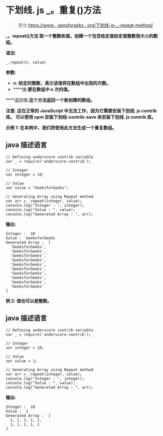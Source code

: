 # 下划线. js _。重复()方法

> 原文:[https://www . geesforgeks . org/下划线-js-_-repeat-method/](https://www.geeksforgeeks.org/underscore-js-_-repeat-method/)

****_。repeat()方法** 取一个整数和值，创建一个包含给定值给定值整数倍大小的数组。**

****语法:****

```
_.repeat(n, value) 
```

****参数:****

*   ****n:** 给定的整数，表示该值将在数组中出现的次数。**
*   ****值:**要在数组中 n 次的值。**

****返回值:**这个方法返回一个新创建的数组。**

****注意:** 这在正常的 JavaScript 中无法工作，因为它需要安装下划线. js contrib 库。 可以使用 **npm 安装下划线-contrib-save 来安装下划线. js contrib 库。****

****示例 1:** 在本例中，我们将使用此方法生成一个重复数组。**

## **java 描述语言**

```
// Defining underscore contrib variable
var _ = require('underscore-contrib'); 

// Integer
var integer = 10;

// Value
var value = "GeeksforGeeks";

// Generating Array using Repeat method
var arr =_.repeat(integer, value);
console.log("Integer : ", integer);
console.log("Value : ", value);
console.log("Generated Array : ", arr);
```

****输出:****

```
Integer :  10
Value :  GeeksforGeeks
Generated Array :  [
  'GeeksforGeeks',
  'GeeksforGeeks',
  'GeeksforGeeks',
  'GeeksforGeeks',
  'GeeksforGeeks',
  'GeeksforGeeks',
  'GeeksforGeeks',
  'GeeksforGeeks',
  'GeeksforGeeks',
  'GeeksforGeeks'
]
```

****例 2:** 值也可以是整数。**

## **java 描述语言**

```
// Defining underscore contrib variable
var _ = require('underscore-contrib'); 

// Integer
var integer = 10;

// Value
var value = 1;

// Generating Array using Repeat method
var arr =_.repeat(integer, value);
console.log("Integer : ", integer);
console.log("Value : ", value);
console.log("Generated Array : ", arr);
```

****输出:****

```
Integer :  10
Value :  1
Generated Array :  [
  1, 1, 1, 1, 1,
  1, 1, 1, 1, 1
]
```